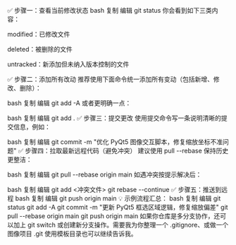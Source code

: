 ✅ 步骤一：查看当前修改状态
bash
复制
编辑
git status
你会看到如下三类内容：

modified：已修改文件

deleted：被删除的文件

untracked：新添加但未纳入版本控制的文件

✅ 步骤二：添加所有改动
推荐使用下面命令统一添加所有变动（包括新增、修改、删除）：

bash
复制
编辑
git add -A
或者更明确一点：

bash
复制
编辑
git add .
✅ 步骤三：提交更改
使用提交命令写一条说明清晰的提交信息，例如：

bash
复制
编辑
git commit -m "优化 PyQt5 图像交互脚本，修复缩放坐标不准问题"
✅ 步骤四：拉取最新远程代码（避免冲突）
建议使用 pull --rebase 保持历史更整洁：

bash
复制
编辑
git pull --rebase origin main
如遇冲突按提示解决后：

bash
复制
编辑
git add <冲突文件>
git rebase --continue
✅ 步骤五：推送到远程
bash
复制
编辑
git push origin main
💡 示例流程汇总：
bash
复制
编辑
git status
git add -A
git commit -m "更新 PyQt5 框选区域逻辑，修复缩放偏差"
git pull --rebase origin main
git push origin main
如果你仓库是多分支协作，还可以加上 git switch <branch> 或创建新分支操作。需要我为你整理一个 .gitignore、或做一个图像项目 .git 使用模板目录也可以继续告诉我。